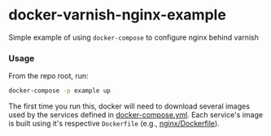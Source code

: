 # docker-varnish-nginx-example
Simple example of using `docker-compose` to configure nginx behind varnish 

### Usage
From the repo root, run:

```bash
docker-compose -p example up
```

The first time you run this, docker will need to download several images used by the services defined in [docker-compose.yml](https://github.com/montmanu/docker-varnish-nginx-example/blob/docker-compose.yml).
Each service's image is built using it's respective `Dockerfile` (e.g., [nginx/Dockerfile](https://github.com/montmanu/docker-varnish-nginx-example/blob/nginx/Dockerfile)).   

